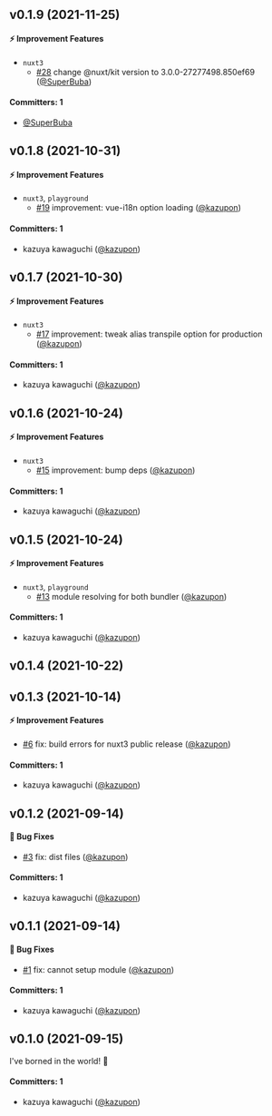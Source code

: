## v0.1.9 (2021-11-25)

#### :zap: Improvement Features

- `nuxt3`
  - [#28](https://github.com/intlify/nuxt3/pull/28) change @nuxt/kit version to 3.0.0-27277498.850ef69 ([@SuperBuba](https://github.com/SuperBuba))

#### Committers: 1

- [@SuperBuba](https://github.com/SuperBuba)

## v0.1.8 (2021-10-31)

#### :zap: Improvement Features

- `nuxt3`, `playground`
  - [#19](https://github.com/intlify/nuxt3/pull/19) improvement: vue-i18n option loading ([@kazupon](https://github.com/kazupon))

#### Committers: 1

- kazuya kawaguchi ([@kazupon](https://github.com/kazupon))

## v0.1.7 (2021-10-30)

#### :zap: Improvement Features

- `nuxt3`
  - [#17](https://github.com/intlify/nuxt3/pull/17) improvement: tweak alias transpile option for production ([@kazupon](https://github.com/kazupon))

#### Committers: 1

- kazuya kawaguchi ([@kazupon](https://github.com/kazupon))

## v0.1.6 (2021-10-24)

#### :zap: Improvement Features

- `nuxt3`
  - [#15](https://github.com/intlify/nuxt3/pull/15) improvement: bump deps ([@kazupon](https://github.com/kazupon))

#### Committers: 1

- kazuya kawaguchi ([@kazupon](https://github.com/kazupon))

## v0.1.5 (2021-10-24)

#### :zap: Improvement Features

- `nuxt3`, `playground`
  - [#13](https://github.com/intlify/nuxt3/pull/13) module resolving for both bundler ([@kazupon](https://github.com/kazupon))

#### Committers: 1

- kazuya kawaguchi ([@kazupon](https://github.com/kazupon))

## v0.1.4 (2021-10-22)

## v0.1.3 (2021-10-14)

#### :zap: Improvement Features

- [#6](https://github.com/intlify/nuxt3/pull/6) fix: build errors for nuxt3 public release ([@kazupon](https://github.com/kazupon))

#### Committers: 1

- kazuya kawaguchi ([@kazupon](https://github.com/kazupon))

## v0.1.2 (2021-09-14)

#### :bug: Bug Fixes

- [#3](https://github.com/intlify/nuxt3/pull/3) fix: dist files ([@kazupon](https://github.com/kazupon))

#### Committers: 1

- kazuya kawaguchi ([@kazupon](https://github.com/kazupon))

## v0.1.1 (2021-09-14)

#### :bug: Bug Fixes

- [#1](https://github.com/intlify/nuxt3/pull/1) fix: cannot setup module ([@kazupon](https://github.com/kazupon))

#### Committers: 1

- kazuya kawaguchi ([@kazupon](https://github.com/kazupon))

## v0.1.0 (2021-09-15)

I've borned in the world! :tada:

#### Committers: 1

- kazuya kawaguchi ([@kazupon](https://github.com/kazupon))
